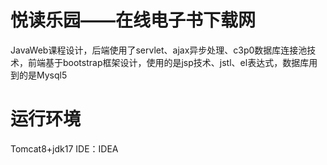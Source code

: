 # 悦读乐园——在线电子书下载网 
JavaWeb课程设计，后端使用了servlet、ajax异步处理、c3p0数据库连接池技术，前端基于bootstrap框架设计，使用的是jsp技术、jstl、el表达式，数据库用到的是Mysql5
# 运行环境
Tomcat8+jdk17 IDE：IDEA
